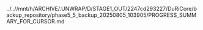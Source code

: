 ../..//mnt/h/ARCHIVE/.UNWRAP/D/STAGE1_OUT/2247cd293227/DuRiCore/backup_repository/phase5_5_backup_20250805_103905/PROGRESS_SUMMARY_FOR_CURSOR.md